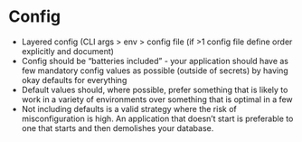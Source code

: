 # Config

- Layered config (CLI args > env > config file (if >1 config file define order explicitly and document)
- Config should be “batteries included” - your application should have as few mandatory config values as possible (outside of secrets) by having okay defaults for everything
- Default values should, where possible, prefer something that is likely to work in a variety of environments over something that is optimal in a few
- Not including defaults is a valid strategy where the risk of misconfiguration is high. An application that doesn’t start is preferable to one that starts and then demolishes your database.
